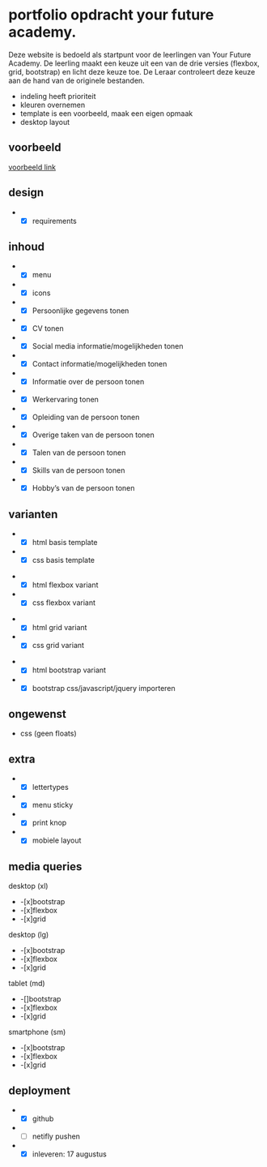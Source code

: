 # portfolio opdracht your future academy.

Deze website is bedoeld als startpunt voor de leerlingen van Your Future Academy.
De leerling maakt een keuze uit een van de drie versies (flexbox, grid, bootstrap) en licht deze keuze toe.
De Leraar controleert deze keuze aan de hand van de originele bestanden.

- indeling heeft prioriteit
- kleuren overnemen
- template is een voorbeeld, maak een eigen opmaak
- desktop layout

## voorbeeld

[voorbeeld link](https://yfademocv.netlify.app/#skills)

## design

- -[x] requirements

## inhoud

- -[x] menu
- -[x] icons
- -[x] Persoonlijke gegevens tonen
- -[x] CV tonen
- -[x] Social media informatie/mogelijkheden tonen
- -[x] Contact informatie/mogelijkheden tonen
- -[x] Informatie over de persoon tonen
- -[x] Werkervaring tonen
- -[x] Opleiding van de persoon tonen
- -[x] Overige taken van de persoon tonen
- -[x] Talen van de persoon tonen
- -[x] Skills van de persoon tonen
- -[x] Hobby’s van de persoon tonen

## varianten

- -[x] html basis template
- -[x] css basis template

* -[x] html flexbox variant
* -[x] css flexbox variant

- -[x] html grid variant
- -[x] css grid variant

* -[x] html bootstrap variant
* -[x] bootstrap css/javascript/jquery importeren

## ongewenst

- css (geen floats)

## extra

- -[x] lettertypes
- -[x] menu sticky
- -[x] print knop
- -[x] mobiele layout

## media queries
desktop (xl)
 - -[x]bootstrap
 - -[x]flexbox
 - -[x]grid
 
 desktop (lg)
 - -[x]bootstrap
 - -[x]flexbox
 - -[x]grid
 
 tablet (md)
 - -[]bootstrap
 - -[x]flexbox
 - -[x]grid
 
 smartphone (sm)
 - -[x]bootstrap
 - -[x]flexbox
 - -[x]grid

## deployment

- -[x] github
- -[ ] netifly pushen
- -[x] inleveren: 17 augustus
